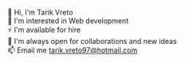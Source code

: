 👋 Hi, I'm Tarik Vreto <br>
🌱 I'm interested in Web development <br>
⚡ I'm available for hire <br>
👯 I'm always open for collaborations and new ideas <br>
📫 Email me tarik.vreto97@hotmail.com

<!--
**itstare/itstare** is a ✨ _special_ ✨ repository because its `README.md` (this file) appears on your GitHub profile.

Here are some ideas to get you started:

- 🔭 I’m currently working on ...
- 🌱 I’m currently learning ...
- 👯 I’m looking to collaborate on ...
- 🤔 I’m looking for help with ...
- 💬 Ask me about ...
- 📫 How to reach me: ...
- 😄 Pronouns: ...
- ⚡ Fun fact: ...
-->
